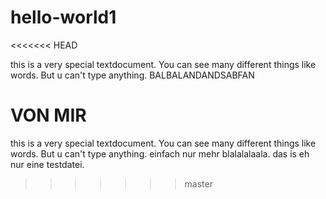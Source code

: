 # hello-world1
<<<<<<< HEAD

this is a very special textdocument. You can see many different things like words.
But u can't type anything.
BALBALANDANDSABFAN

VON MIR
=======
this is a very special textdocument. You can see many different things like words.
But u can't type anything.
einfach nur mehr blalalalaala. das is eh nur eine testdatei.
>>>>>>> master
